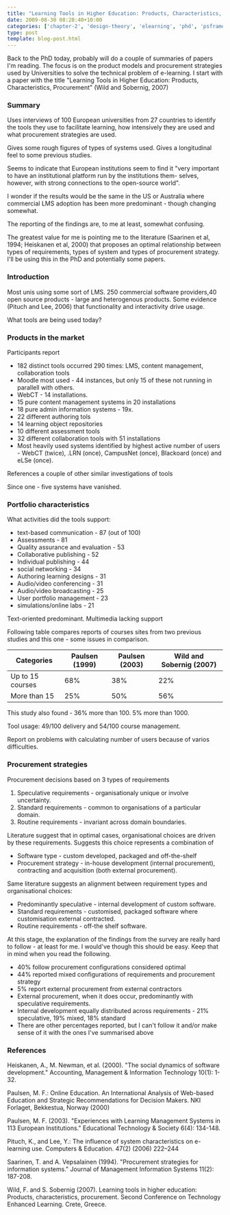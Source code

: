 ```yaml
---
title: "Learning Tools in Higher Education: Products, Characteristics, Procurement"
date: 2009-08-30 08:28:40+10:00
categories: ['chapter-2', 'design-theory', 'elearning', 'phd', 'psframework', 'thesis']
type: post
template: blog-post.html
---
```

Back to the PhD today, probably will do a couple of summaries of papers I'm reading. The focus is on the product models and procurement strategies used by Universities to solve the technical problem of e-learning. I start with a paper with the title "Learning Tools in Higher Education: Products, Characteristics, Procurement" (Wild and Sobernig, 2007)

### Summary

Uses interviews of 100 European universities from 27 countries to identify the tools they use to facilitate learning, how intensively they are used and what procurement strategies are used.

Gives some rough figures of types of systems used. Gives a longitudinal feel to some previous studies.

Seems to indicate that European institutions seem to find it "very important to have an institutional platform run by the institutions them- selves, however, with strong connections to the open-source world".

I wonder if the results would be the same in the US or Australia where commercial LMS adoption has been more predominant - though changing somewhat.

The reporting of the findings are, to me at least, somewhat confusing.

The greatest value for me is pointing me to the literature (Saarinen et al, 1994; Heiskanen et al, 2000) that proposes an optimal relationship between types of requirements, types of system and types of procurement strategy. I'll be using this in the PhD and potentially some papers.

### Introduction

Most unis using some sort of LMS. 250 commercial software providers,40 open source products - large and heterogenous products. Some evidence (Pituch and Lee, 2006) that functionality and interactivity drive usage.

What tools are being used today?

### Products in the market

Participants report

- 182 distinct tools occurred 290 times: LMS, content management, collaboration tools
- Moodle most used - 44 instances, but only 15 of these not running in parallell with others.
- WebCT - 14 installations.
- 15 pure content management systems in 20 installations
- 18 pure admin information systems - 19x.
- 22 different authoring tols
- 14 learning object repositories
- 10 different assessment tools
- 32 different collaboration tools with 51 installations
- Most heavily used systems identified by highest active number of users - WebCT (twice), .LRN (once), CampusNet (once), Blackoard (once) and eLSe (once).

References a couple of other similar investigations of tools

Since one - five systems have vanished.

### Portfolio characteristics

What activities did the tools support:

- text-based communication - 87 (out of 100)
- Assessments - 81
- Quality assurance and evaluation - 53
- Collaborative publishing - 52
- Individual publishing - 44
- social networking - 34
- Authoring learning designs - 31
- Audio/video conferencing - 31
- Audio/video broadcasting - 25
- User portfolio management - 23
- simulations/online labs - 21

Text-oriented predominant. Multimedia lacking support

Following table compares reports of courses sites from two previous studies and this one - some issues in comparison.

| Categories | Paulsen (1999) | Paulsen (2003) | Wild and Sobernig (2007) |
| --- | --- | --- | --- |
| Up to 15 courses | 68% | 38% | 22% |
| More than 15 | 25% | 50% | 56% |

This study also found - 36% more than 100. 5% more than 1000.

Tool usage: 49/100 delivery and 54/100 course management.

Report on problems with calculating number of users because of varios difficulties.

### Procurement strategies

Procurement decisions based on 3 types of requirements

1. Speculative requirements - organisationaly unique or involve uncertainty.
2. Standard requirements - common to organisations of a particular domain.
3. Routine requirements - invariant across domain boundaries.

Literature suggest that in optimal cases, organisational choices are driven by these requirements. Suggests this choice represents a combination of

- Software type - custom developed, packaged and off-the-shelf
- Procurement strategy - in-house development (internal procurement), contracting and acquisition (both external procurement).

Same literature suggests an alignment between requirement types and organisational choices:

- Predominantly speculative - internal development of custom software.
- Standard requirements - customised, packaged software where customisation external contracted.
- Routine requirements - off-the shelf software.

At this stage, the explanation of the findings from the survey are really hard to follow - at least for me. I would've though this should be easy. Keep that in mind when you read the following.

- 40% follow procurement configurations considered optimal
- 44% reported mixed configurations of requirements and procurement strategy
- 5% report external procurement from external contractors
- External procurement, when it does occur, predominantly with speculative requirements.
- Internal development equally distributed across requirements - 21% speculative, 19% mixed, 18% standard
- There are other percentages reported, but I can't follow it and/or make sense of it with the ones I've summarised above

### References

Heiskanen, A., M. Newman, et al. (2000). "The social dynamics of software development." Accounting, Management & Information Technology 10(1): 1-32.

Paulsen, M. F.: Online Education. An International Analysis of Web-based Education and Strategic Recommendations for Decision Makers. NKI Forlaget, Bekkestua, Norway (2000)

Paulsen, M. F. (2003). "Experiences with Learning Management Systems in 113 European Institutions." Educational Technology & Society 6(4): 134-148.

Pituch, K., and Lee, Y.: The influence of system characteristics on e-learning use. Computers & Education. 47(2) (2006) 222–244

Saarinen, T. and A. Vepsalainen (1994). "Procurement strategies for information systems." Journal of Management Information Systems 11(2): 187-208.

Wild, F. and S. Sobernig (2007). Learning tools in higher education: Products, characteristics, procurement. Second Conference on Technology Enhanced Learning. Crete, Greece.